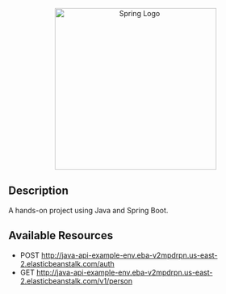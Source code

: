 <p align="center">
  <a ><img src="https://spring.io/images/spring-logo-9146a4d3298760c2e7e49595184e1975.svg" width="320" alt="Spring Logo" /></a>
</p>


## Description

A hands-on project using Java and Spring Boot.

## Available Resources

- POST http://java-api-example-env.eba-v2mpdrpn.us-east-2.elasticbeanstalk.com/auth
- GET http://java-api-example-env.eba-v2mpdrpn.us-east-2.elasticbeanstalk.com/v1/person
